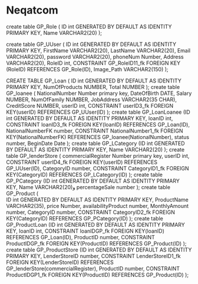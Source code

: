 # Neqatcom
create table GP_Role
(
ID int GENERATED BY DEFAULT AS IDENTITY PRIMARY KEY,
Name VARCHAR2(20)
);

create table GP_UUser
(
ID int GENERATED BY DEFAULT AS IDENTITY PRIMARY KEY,
FirstName VARCHAR2(20),
LastName VARCHAR2(20),
Email VARCHAR2(20),
password VARCHAR2(20),
phoneNum Number,
Address VARCHAR2(20),
RoleID int,
CONSTRAINT GP_RoleID11_fk FOREIGN KEY (RoleID) REFERENCES GP_Role(ID),
Image_Path VARCHAR2(150)
);





CREATE TABLE GP_Loan
(
ID int GENERATED BY DEFAULT AS IDENTITY PRIMARY KEY,
NumOfProducts NUMBER,
Total NUMBER
);
create table GP_loanee
( NationalNumber Number primary key,
DateOfBirth DATE,
Salary NUMBER,
NumOfFamily NUMBER,
JobAddress VARCHAR2(35 CHAR),
CreditScore NUMBER,
userID int,
CONSTRAINT userID3_fk  FOREIGN KEY(userID) REFERENCES GP_UUser(ID)
);
create table GP_LoanLoanee
(ID int GENERATED BY DEFAULT AS IDENTITY PRIMARY KEY,
loanID int,
CONSTRAINT loanID3_fk  FOREIGN KEY(loanID) REFERENCES GP_Loan(ID),
NationalNumberFK number,
CONSTRAINT NationalNumber1_fk  FOREIGN KEY(NationalNumberFK) REFERENCES GP_loanee(NationalNumber),
status number,
BeginDate Date
);
create table GP_LCategory
(ID int GENERATED BY DEFAULT AS IDENTITY PRIMARY KEY,
Name VARCHAR2(20)
);
create table GP_lenderStore 
( commercialRegister Number primary key,
userID int,
CONSTRAINT userID4_fk  FOREIGN KEY(userID) REFERENCES GP_UUser(ID),
CategoryID number,
CONSTRAINT CategoryID1_fk  FOREIGN KEY(CategoryID) REFERENCES GP_LCategory(ID)
);
create table GP_PCategory
(ID int GENERATED BY DEFAULT AS IDENTITY PRIMARY KEY,
Name VARCHAR2(20)و
percentageSale number
);
create table GP_Product
(  
ID int GENERATED BY DEFAULT AS IDENTITY PRIMARY KEY,
ProductName VARCHAR2(35),
price Number,
availabilityProduct number,
MonthlyAmount number,
CategoryID number,
CONSTRAINT CategoryID2_fk  FOREIGN KEY(CategoryID) REFERENCES GP_PCategory(ID)
);
create table GP_ProductLoan
(ID int GENERATED BY DEFAULT AS IDENTITY PRIMARY KEY,
loanID int,
CONSTRAINT loanIDGP_fk  FOREIGN KEY(loanID) REFERENCES GP_Loan(ID),
ProductID number,
CONSTRAINT ProductIDGP_fk  FOREIGN KEY(ProductID) REFERENCES GP_Product(ID)
);
create table GP_ProductStore
(ID int GENERATED BY DEFAULT AS IDENTITY PRIMARY KEY,
LenderStoreID number,
CONSTRAINT LenderStoreID1_fk  FOREIGN KEY(LenderStoreID) REFERENCES GP_lenderStore(commercialRegister),
ProductID number,
CONSTRAINT ProductIDGP1_fk  FOREIGN KEY(ProductID) REFERENCES GP_Product(ID)
);

